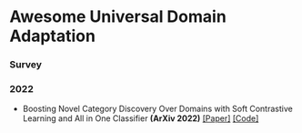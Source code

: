 # Awesome Universal Domain Adaptation

### Survey


### 2022
- Boosting Novel Category Discovery Over Domains with Soft Contrastive Learning and All in One Classifier **(ArXiv 2022)** [[Paper]](https://arxiv.org/abs/2211.11262) [[Code]](https://anonymous.4open.science/r/code_SAN_CVPR_5598/README.md)
